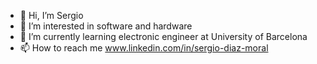 - 👋 Hi, I’m Sergio
- 👀 I’m interested in software and hardware
- 🌱 I’m currently learning electronic engineer at University of Barcelona
- 📫 How to reach me  www.linkedin.com/in/sergio-diaz-moral

<!---
sdiazmor/sdiazmor is a ✨ special ✨ repository because its `README.md` (this file) appears on your GitHub profile.
You can click the Preview link to take a look at your changes.
--->
